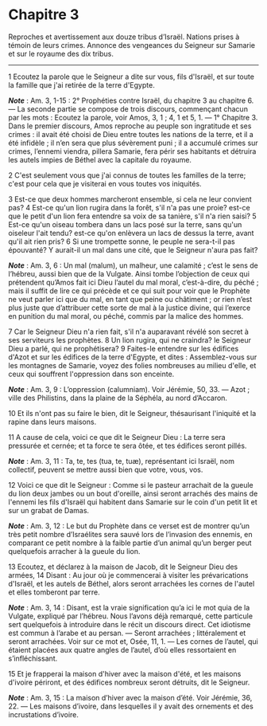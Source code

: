 # Chapitre 3

Reproches et avertissement aux douze tribus d’Israël.
Nations prises à témoin de leurs crimes.
Annonce des vengeances du Seigneur sur Samarie et sur le royaume des dix tribus.

***

1 Ecoutez la parole que le Seigneur a dite sur vous, fils d'Israël, et sur toute la famille que j'ai retirée de la terre d'Egypte.

***Note*** :  Am. 3, 1-15 : 2° Prophéties contre Israël, du chapitre 3 au chapitre 6. ― La seconde partie se compose de trois discours, commençant chacun par les mots : Ecoutez la parole, voir Amos, 3, 1 ; 4, 1 et 5, 1. ― 1° Chapitre 3. Dans le premier discours, Amos reproche au peuple son ingratitude et ses crimes : il avait été choisi de Dieu entre toutes les nations de la terre, et il a été infidèle ; il n’en sera que plus sévèrement puni ; il a accumulé crimes sur crimes, l’ennemi viendra, pillera Samarie, fera périr ses habitants et détruira les autels impies de Béthel avec la capitale du royaume.


2 C'est seulement vous que j'ai connus de toutes les familles de la terre; c'est pour cela que je visiterai en vous toutes vos iniquités.


3 Est-ce que deux hommes marcheront ensemble, si cela ne leur convient pas? 4 Est-ce qu'un lion rugira dans la forêt, s'il n'a pas une proie? est-ce que le petit d'un lion fera entendre sa voix de sa tanière, s'il n'a rien saisi? 5 Est-ce qu'un oiseau tombera dans un lacs posé sur la terre, sans qu'un oiseleur l'ait tendu? est-ce qu'on enlèvera un lacs de dessus la terre, avant qu'il ait rien pris? 6 Si une trompette sonne, le peuple ne sera-t-il pas épouvanté? Y aurait-il un mal dans une cité, que le Seigneur n'aura pas fait?

***Note*** :  Am. 3, 6 : Un mal (malum), un malheur, une calamité ; c’est le sens de l’hébreu, aussi bien que de la Vulgate. Ainsi tombe l’objection de ceux qui prétendent qu’Amos fait ici Dieu l’autel du mal moral, c’est-à-dire, du péché ; mais il suffit de lire ce qui précède et ce qui suit pour voir que le Prophète ne veut parler ici que du mal, en tant que peine ou châtiment ; or rien n’est plus juste que d’attribuer cette sorte de mal à la justice divine, qui l’exerce en punition du mal moral, ou péché, commis par la malice des hommes.

7 Car le Seigneur Dieu n'a rien fait, s'il n'a auparavant révélé son secret à ses serviteurs les prophètes. 8 Un lion rugira, qui ne craindra? le Seigneur Dieu a parlé, qui ne prophétisera? 9 Faites-le entendre sur les édifices d'Azot et sur les édifices de la terre d'Egypte, et dites : Assemblez-vous sur les montagnes de Samarie, voyez des folies nombreuses au milieu d'elle, et ceux qui souffrent l'oppression dans son enceinte.

***Note*** :  Am. 3, 9 : L’oppression (calumniam). Voir Jérémie, 50, 33. ― Azot ; ville des Philistins, dans la plaine de la Séphéla, au nord d’Accaron.

10 Et ils n'ont pas su faire le bien, dit le Seigneur, thésaurisant l'iniquité et la rapine dans leurs maisons.


11 A cause de cela, voici ce que dit le Seigneur Dieu : La terre sera pressurée et cernée; et ta force te sera ôtée, et tes édifices seront pillés.

***Note*** :  Am. 3, 11 : Ta, te, tes (tua, te, tuæ), représentant ici Israël, nom collectif, peuvent se mettre aussi bien que votre, vous, vos.


12 Voici ce que dit le Seigneur : Comme si le pasteur arrachait de la gueule du lion deux jambes ou un bout d'oreille, ainsi seront arrachés des mains de l'ennemi les fils d'Israël qui habitent dans Samarie sur le coin d'un petit lit et sur un grabat de Damas.

***Note*** :  Am. 3, 12 : Le but du Prophète dans ce verset est de montrer qu’un très petit nombre d’Israélites sera sauvé lors de l’invasion des ennemis, en comparant ce petit nombre à la faible partie d’un animal qu’un berger peut quelquefois arracher à la gueule du lion.


13 Ecoutez, et déclarez à la maison de Jacob, dit le Seigneur Dieu des armées, 14 Disant : Au jour où je commencerai à visiter les prévarications d'Israël, et les autels de Béthel, alors seront arrachées les cornes de l'autel et elles tomberont par terre.

***Note*** :  Am. 3, 14 : Disant, est la vraie signification qu’a ici le mot quia de la Vulgate, expliqué par l’hébreu. Nous l’avons déjà remarqué, cette particule sert quelquefois à introduire dans le récit un discours direct. Cet idiotisme est commun à l’arabe et au persan. ― Seront arrachées ; littéralement et seront arrachées. Voir sur ce mot et, Osée, 11, 1. ― Les cornes de l’autel, qui étaient placées aux quatre angles de l’autel, d’où elles ressortaient en s’infléchissant.

15 Et je frapperai la maison d'hiver avec la maison d'été, et les maisons d'ivoire périront, et des édifices nombreux seront détruits, dit le Seigneur.

***Note*** :  Am. 3, 15 : La maison d’hiver avec la maison d’été. Voir Jérémie, 36, 22. ― Les maisons d’ivoire, dans lesquelles il y avait des ornements et des incrustations d’ivoire.

